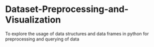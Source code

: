 # Dataset-Preprocessing-and-Visualization
To explore the usage of data structures and data frames in python for preprocessing and querying of data 

